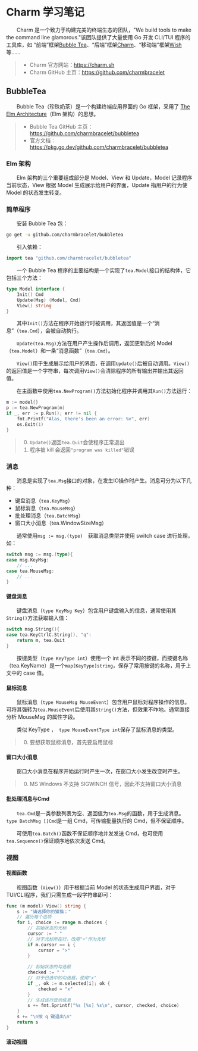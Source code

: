 # Charm 学习笔记

&emsp;&emsp;Charm 是一个致力于构建完美的终端生态的团队，"We build tools to make the command line glamorous."该团队提供了大量使用 Go 开发 CLI/TUI 程序的工具库，如 “前端”框架[Bubble Tea](https://github.com/charmbracelet/bubbletea)、“后端”框架[Charm](https://github.com/charmbracelet/charm)、“移动端”框架[Wish](https://github.com/charmbracelet/wish)等……

> - Charm 官方网站：https://charm.sh
> - Charm GitHub 主页：https://github.com/charmbracelet

## BubbleTea

&emsp;&emsp;Bubble Tea（珍珠奶茶）是一个构建终端应用界面的 Go 框架，采用了 [The Elm Architecture](https://guide.elm-lang.org/architecture/)（Elm 架构）的思想。

> - Bubble Tea GitHub 主页：https://github.com/charmbracelet/bubbletea
> - 官方文档：https://pkg.go.dev/github.com/charmbracelet/bubbletea

### Elm 架构

&emsp;&emsp;Elm 架构的三个重要组成部分是 Model、View 和 Update，Model 记录程序当前状态，View 根据 Model 生成展示给用户的界面，Update 指用户的行为使 Model 的状态发生转变。

### 简单程序

&emsp;&emsp;安装 Bubble Tea 包：

```bash
go get -u github.com/charmbracelet/bubbletea
```

&emsp;&emsp;引入依赖：

```go
import tea "github.com/charmbracelet/bubbletea"
```

&emsp;&emsp;一个 Bubble Tea 程序的主要结构是一个实现了`tea.Model`接口的结构体，它包括三个方法：

```go
type Model interface {
    Init() Cmd
    Update(Msg) (Model, Cmd)
    View() string
}
```

&emsp;&emsp;其中`Init()`方法在程序开始运行时被调用，其返回值是一个“消息”（`tea.Cmd`），会被自动执行。

&emsp;&emsp;`Update(tea.Msg)`方法在用户产生操作后调用，返回更新后的 Model （`tea.Model`）和一条“消息函数”（`tea.Cmd`）。

&emsp;&emsp;`View()`用于生成展示给用户的界面，在调用`Update()`后被自动调用。`View()`的返回值是一个字符串，每次调用`View()`会清除程序的所有输出并输出其返回值。

&emsp;&emsp;在主函数中使用`tea.NewProgram()`方法初始化程序并调用其`Run()`方法运行：

```go
m := model{} 
p := tea.NewProgram(m)
if _, err := p.Run(); err != nil {
    fmt.Printf("Alas, there's been an error: %v", err)
    os.Exit(1)
}
```

> 0. `Update()`返回`tea.Quit`会使程序正常退出
> 1. 程序被 kill 会返回`"program was killed"`错误

### 消息

&emsp;&emsp;消息是实现了`tea.Msg`接口的对象，在发生IO操作时产生。消息可分为以下几种：

- 键盘消息（`tea.KeyMsg`）
- 鼠标消息（`tea.MouseMsg`）
- 批处理消息（`tea.BatchMsg`）
- 窗口大小消息（tea.WindowSizeMsg）

&emsp;&emsp;通常使用`msg := msg.(type)  `获取消息类型并使用 switch case 进行处理，如：

```go
switch msg := msg.(type){
case msg.KeyMsg:
    // ...
case tea.MouseMsg:
    // ...
}
```

#### 键盘消息

&emsp;&emsp;键盘消息（`type KeyMsg Key`）包含用户键盘输入的信息，通常使用其`String()`方法获取输入值：

```go
switch msg.String(){
case tea.KeyCtrlC.String(), "q":
    return m, tea.Quit
}
```

&emsp;&emsp;按键类型（`type KeyType int`）使用一个 int 表示不同的按键，而按键名称（tea.KeyName）是一个`map[KeyType]string`，保存了常用按键的名称，用于上文中的 case 值。

#### 鼠标消息

&emsp;&emsp;鼠标消息（`type MouseMsg MouseEvent`）包含用户鼠标对程序操作的信息。可将其强转为`tea.MouseEvent`后使用其`String()`方法，但效果不咋地。通常直接分析 MouseMsg 的属性字段。

&emsp;&emsp;类似 KeyType ，` type MouseEventType int`保存了鼠标消息的类型。

> 0. 要想获取鼠标消息，首先要启用鼠标

#### 窗口大小消息

&emsp;&emsp;窗口大小消息在程序开始运行时产生一次，在窗口大小发生改变时产生。

> 0. MS Windows 不支持 SIGWINCH 信号，因此不支持窗口大小消息

#### 批处理消息与Cmd

&emsp;&emsp;`tea.Cmd`是一类参数列表为空、返回值为`tea.Msg`的函数，用于生成消息。`type BatchMsg []Cmd`是一组 Cmd，可传输批量执行的 Cmd，但不保证顺序。

&emsp;&emsp;可使用`tea.Batch()`函数不保证顺序地并发发送 Cmd，也可使用`tea.Sequence()`保证顺序地依次发送 Cmd。

### 视图

#### 视图函数

&emsp;&emsp;视图函数（`View()`）用于根据当前 Model 的状态生成用户界面，对于 TUI/CLI程序，我们只需生成一段字符串即可：

```go
func (m model) View() string {
    s := "请选择你的猫猫："
    // 遍历每个选项
    for i, choice := range m.choices {
        // 初始状态的光标
        cursor := " "
        // 对于光标所在行，改用">"作为光标
        if m.cursor == i {
			cursor = ">"
		}
        
        // 初始状态的勾选框
        checked := " "
        // 对于已选中的勾选框，使用"x"
        if _, ok := m.selected[i]; ok {
			checked = "x"
		}
        // 生成该行显示信息
        s += fmt.Sprintf("%s [%s] %s\n", cursor, checked, choice)
    }
    s += "\n按 q 键退出\n"
	return s
}
```

#### 滚动视图
